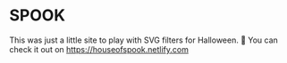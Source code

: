 # SPOOK
This was just a little site to play with SVG filters for Halloween. 👻
You can check it out on https://houseofspook.netlify.com

